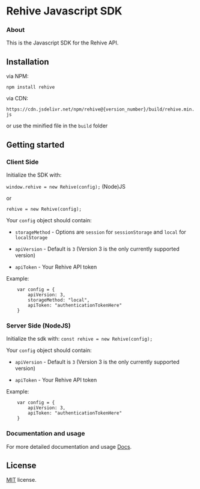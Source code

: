 # Rehive Javascript SDK

### About

This is the Javascript SDK for the Rehive API.

## Installation

via NPM:

`npm install rehive`

via CDN:

`https://cdn.jsdelivr.net/npm/rehive@{version_number}/build/rehive.min.js`

or use the minified file in the `build` folder

## Getting started

### Client Side 

Initialize the SDK with: 

`window.rehive = new Rehive(config);` (Node)JS

or 

`rehive = new Rehive(config);`

Your `config` object should contain:

* `storageMethod` - Options are `session` for `sessionStorage` and `local` for `localStorage`

* `apiVersion` - Default is `3` (Version 3 is the only currently supported version)

* `apiToken` - Your Rehive API token

Example:

```
	var config = {
		apiVersion: 3, 
		storageMethod: "local",
		apiToken: "authenticationTokenHere"
	}

```

### Server Side (NodeJS)

Initialize the sdk with: 
`const rehive = new Rehive(config);`

Your `config` object should contain:

* `apiVersion` - Default is `3` (Version 3 is the only currently supported version)

* `apiToken` - Your Rehive API token

Example:

```
	var config = {
		apiVersion: 3, 
		apiToken: "authenticationTokenHere"
	}

```


### Documentation and usage

For more detailed documentation and usage [Docs](https://docs.rehive.com/).

License
-------------
<a href=/LICENSE target="_blank">MIT</a> license.
